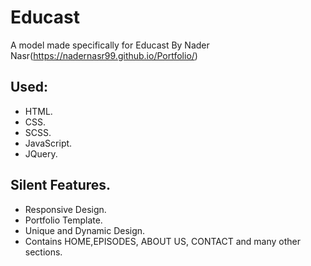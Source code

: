 # Educast
A model made specifically for Educast By Nader Nasr(https://nadernasr99.github.io/Portfolio/)
## Used:

* HTML.
* CSS.
* SCSS.
* JavaScript.
* JQuery.

## Silent Features.

* Responsive Design.
* Portfolio Template.
* Unique and Dynamic Design.
* Contains HOME,EPISODES, ABOUT US, CONTACT and many other sections.
